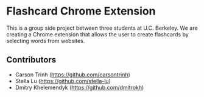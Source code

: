 # Flashcard Chrome Extension

This is a group side project between three students at U.C. Berkeley. We are creating a Chrome extension that allows the user to create flashcards by selecting words from websites.

## Contributors

* Carson Trinh (https://github.com/carsontrinh)
* Stella Lu (https://github.com/stella-lu)
* Dmitry Khelemendyk (https://github.com/dmitrokh)
